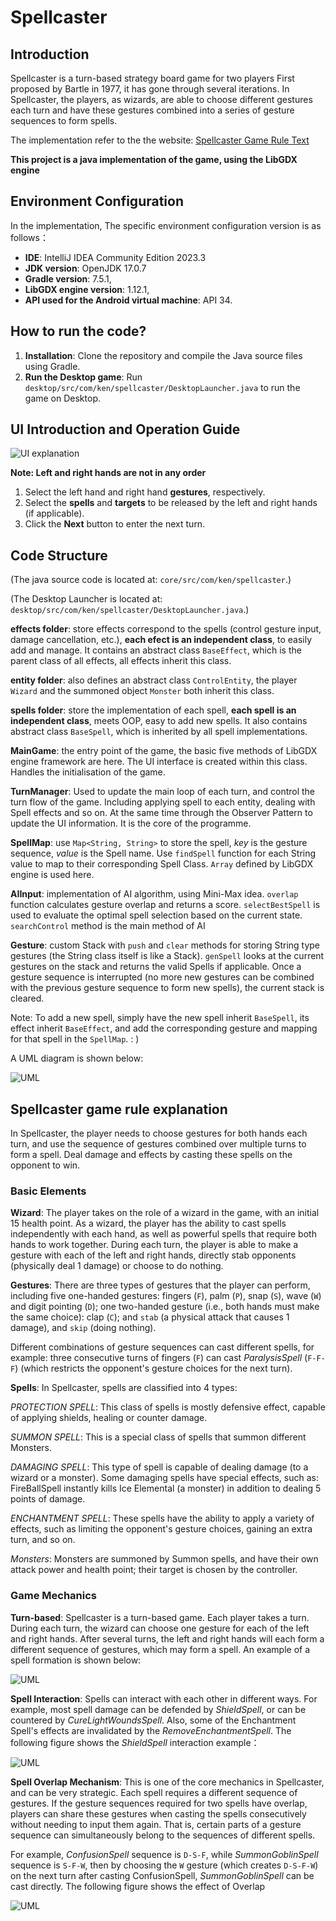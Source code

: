 # Spellcaster
## Introduction
Spellcaster is a turn-based strategy board game for two players First proposed by Bartle in 1977, it has gone through several iterations. In Spellcaster, the players, as wizards, are able to choose different gestures each turn and have these gestures combined into a series of gesture sequences to form spells.

The implementation refer to the the website: [Spellcaster Game Rule Text](https://www.andrew.cmu.edu/user/gc00/reviews/spellcaster.html)

**This project is a java implementation of the game, using the LibGDX engine**

## Environment Configuration
In the implementation, The specific environment configuration version is as follows：
* **IDE**: IntelliJ IDEA Community Edition 2023.3
* **JDK version**: OpenJDK 17.0.7
* **Gradle version**: 7.5.1,
* **LibGDX engine version**: 1.12.1,
* **API used for the Android virtual machine**: API 34.

## How to run the code?
1. **Installation**: Clone the repository and compile the Java source files using Gradle.
2. **Run the Desktop game**: Run `desktop/src/com/ken/spellcaster/DesktopLauncher.java` to run the game on Desktop.

## UI Introduction and Operation Guide

![UI explanation](Figure/UI.jpg "This is the UI explanation.")

**Note: Left and right hands are not in any order**

1. Select the left hand and right hand **gestures**, respectively.
2. Select the **spells** and **targets** to be released by the left and right hands (if applicable).
3. Click the **Next** button to enter the next turn.

## Code Structure

(The java source code is located at: `core/src/com/ken/spellcaster`.)

(The Desktop Launcher is located at: `desktop/src/com/ken/spellcaster/DesktopLauncher.java`.)

**effects folder**: store effects correspond to the spells (control gesture input, damage cancellation, etc.), **each efect is an independent class**, to easily add and manage. It contains an abstract class `BaseEffect`, which is the parent class of all effects, all effects inherit this class.

**entity folder**: also defines an abstract class `ControlEntity`, the player `Wizard` and the summoned object `Monster` both inherit this class.

**spells folder**: store the implementation of each spell, **each spell is an independent class**, meets OOP, easy to add new spells.
It also contains abstract class `BaseSpell`, which is inherited by all spell implementations.

**MainGame**: the entry point of the game, the basic five methods of LibGDX engine framework are here. The UI interface is created within this class. Handles the initialisation of the game.

**TurnManager**: Used to update the main loop of each turn, and control the turn flow of the game. Including applying spell to each entity, dealing with Spell effects and so on. At the same time through the
Observer Pattern to update the UI information. It is the core of the programme.

**SpellMap**: use `Map<String, String>` to store the spell, *key* is the gesture sequence, *value* is the Spell name. Use `findSpell` function for each String value to map to their corresponding Spell Class. `Array` defined by LibGDX engine is used here.

**AIInput**: implementation of AI algorithm, using Mini-Max idea. `overlap` function calculates gesture overlap and returns a score. `selectBestSpell` is used to evaluate the optimal spell selection based on the current state. `searchControl` method is the main method of AI

**Gesture**: custom Stack with `push` and `clear` methods for storing String type gestures (the String class itself is like a Stack). `genSpell` looks at the current gestures on the stack and returns the valid Spells if applicable. Once a gesture sequence is interrupted (no more new gestures can be combined with the previous gesture sequence to form new spells), the current stack is cleared.

Note: To add a new spell, simply have the new spell inherit `BaseSpell`, its effect inherit `BaseEffect`, and add the corresponding gesture and mapping for that spell in the `SpellMap`. : )

A UML diagram is shown below:

![UML](Figure/UML_1.png "This is the UML diagram.")

## Spellcaster game rule explanation
In Spellcaster, the player needs to choose gestures for both hands each turn, and use the sequence of gestures combined over multiple turns to form a spell. Deal damage and effects by casting these spells on the opponent to win.

### Basic Elements

**Wizard**: The player takes on the role of a wizard in the game, with an initial 15 health point. As a wizard, the player has the ability to cast spells independently with each hand, as well as powerful spells that require both hands to work together. During each turn, the player is able to make a gesture with each of the left and right hands, directly stab opponents (physically deal 1 damage) or choose to do nothing.

**Gestures**: There are three types of gestures that the player can perform, including five one-handed gestures: fingers (`F`), palm (`P`), snap (`S`), wave (`W`) and digit pointing (`D`); one two-handed gesture (i.e., both hands must make the same choice): clap (`C`); and `stab` (a physical attack that causes 1 damage), and `skip` (doing nothing).

Different combinations of gesture sequences can cast different spells, for example: three consecutive turns of fingers (`F`) can cast *ParalysisSpell* (`F-F-F`) (which restricts the opponent's gesture choices for the next turn).

**Spells**: In Spellcaster, spells are classified into 4 types:

*PROTECTION SPELL*: This class of spells is mostly defensive effect, capable of applying shields, healing or counter damage.

*SUMMON SPELL*: This is a special class of spells that summon different Monsters.

*DAMAGING SPELL*: This type of spell is capable of dealing damage (to a wizard or a monster). Some damaging spells have special effects, such as: FireBallSpell instantly kills Ice Elemental (a monster) in addition to dealing 5 points of damage.

*ENCHANTMENT SPELL*: These spells have the ability to apply a variety of effects, such as limiting the opponent's gesture choices, gaining an extra turn, and so on.

*Monsters*: Monsters are summoned by Summon spells, and have their own attack power and health point; their target is chosen by the controller.

### Game Mechanics
**Turn-based**: Spellcaster is a turn-based game. Each player takes a turn. During each turn, the wizard can choose one gesture for each of the left and right hands. After several turns, the left and right hands will each form a different sequence of gestures, which may form a spell. An example of a spell formation is shown below:

![UML](Figure/gesture2Spell.jpg "This is how gestures form a spell.")

**Spell Interaction**: Spells can interact with each other in different ways. For example, most spell damage can be defended by *ShieldSpell*, or can be countered by *CureLightWoundsSpell*. Also, some of the Enchantment Spell's effects are invalidated by the *RemoveEnchantmentSpell*. The following figure shows the *ShieldSpell* interaction example：

![UML](Figure/Interaction.jpg "This is the Interaction.")

**Spell Overlap Mechanism**: This is one of the core mechanics in Spellcaster, and can be very strategic. Each spell requires a different sequence of gestures. If the gesture sequences required for two spells have overlap, players can share these gestures when casting the spells consecutively without needing to input them again. That is, certain parts of a gesture sequence can simultaneously belong to the sequences of different spells.

For example, *ConfusionSpell* sequence is `D-S-F`, while *SummonGoblinSpell* sequence is `S-F-W`, then by choosing the `W` gesture (which creates `D-S-F-W`) on the next turn after casting ConfusionSpell, *SummonGoblinSpell* can be cast directly. The following figure shows the effect of Overlap

![UML](Figure/Overlap.jpg "This is how overlap works.")

